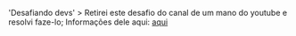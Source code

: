 'Desafiando devs' >
Retirei este desafio do canal de um mano do youtube e resolvi faze-lo;
Informações dele aqui: [aqui](https://www.youtube.com/shorts/doKyvCGztvA)
